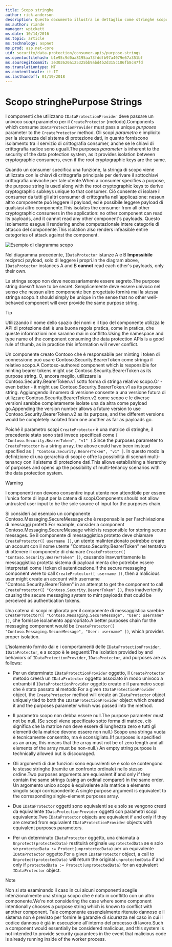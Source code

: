 ```yaml
---
title: Scopo stringhe
author: rick-anderson
description: Questo documento illustra in dettaglio come stringhe scopo vengono utilizzate nelle API di protezione dati ASP.NET Core.
ms.author: riande
manager: wpickett
ms.date: 10/14/2016
ms.topic: article
ms.technology: aspnet
ms.prod: asp.net-core
uid: security/data-protection/consumer-apis/purpose-strings
ms.openlocfilehash: b1e95c9d0aa8195aa73fddfb97a4079e67a351bf
ms.sourcegitcommit: 3e303620a125325bb9abd4b2d315c106fb8c47fd
ms.translationtype: MT
ms.contentlocale: it-IT
ms.lasthandoff: 01/19/2018
---
```

# <a name="purpose-strings"></a><span data-ttu-id="73f45-103">Scopo stringhe</span><span class="sxs-lookup"><span data-stu-id="73f45-103">Purpose Strings</span></span>

<a name="data-protection-consumer-apis-purposes"></a>

<span data-ttu-id="73f45-104">I componenti che utilizzano `IDataProtectionProvider` deve passare un univoco *scopi* parametro per il `CreateProtector` (metodo).</span><span class="sxs-lookup"><span data-stu-id="73f45-104">Components which consume `IDataProtectionProvider` must pass a unique *purposes* parameter to the `CreateProtector` method.</span></span> <span data-ttu-id="73f45-105">Gli scopi *parametro* è implicito per la sicurezza del sistema di protezione dati, in quanto forniscono isolamento tra il servizio di crittografia consumer, anche se le chiavi di crittografia radice sono uguali.</span><span class="sxs-lookup"><span data-stu-id="73f45-105">The purposes *parameter* is inherent to the security of the data protection system, as it provides isolation between cryptographic consumers, even if the root cryptographic keys are the same.</span></span>

<span data-ttu-id="73f45-106">Quando un consumer specifica una funzione, la stringa di scopo viene utilizzata con le chiavi di crittografia principale per derivare il sottochiavi crittografia univoche per tale utente.</span><span class="sxs-lookup"><span data-stu-id="73f45-106">When a consumer specifies a purpose, the purpose string is used along with the root cryptographic keys to derive cryptographic subkeys unique to that consumer.</span></span> <span data-ttu-id="73f45-107">Ciò consente di isolare il consumer da tutti gli altri consumer di crittografia nell'applicazione: nessun altro componente può leggere il payload, ed è possibile leggere payload di qualsiasi altro componente.</span><span class="sxs-lookup"><span data-stu-id="73f45-107">This isolates the consumer from all other cryptographic consumers in the application: no other component can read its payloads, and it cannot read any other component's payloads.</span></span> <span data-ttu-id="73f45-108">Questo isolamento esegue il rendering anche computazionale intere categorie di attacco del componente.</span><span class="sxs-lookup"><span data-stu-id="73f45-108">This isolation also renders infeasible entire categories of attack against the component.</span></span>

![Esempio di diagramma scopo](purpose-strings/_static/purposes.png)

<span data-ttu-id="73f45-110">Nel diagramma precedente, `IDataProtector` istanze A e B **Impossibile** reciproci payload, solo di leggere i propri.</span><span class="sxs-lookup"><span data-stu-id="73f45-110">In the diagram above, `IDataProtector` instances A and B **cannot** read each other's payloads, only their own.</span></span>

<span data-ttu-id="73f45-111">La stringa scopo non deve necessariamente essere segreto.</span><span class="sxs-lookup"><span data-stu-id="73f45-111">The purpose string doesn't have to be secret.</span></span> <span data-ttu-id="73f45-112">Semplicemente deve essere univoco nel senso che nessun altro componente ben progettato fornirà mai la stessa stringa scopo.</span><span class="sxs-lookup"><span data-stu-id="73f45-112">It should simply be unique in the sense that no other well-behaved component will ever provide the same purpose string.</span></span>

>[!TIP]
> <span data-ttu-id="73f45-113">Utilizzando il nome dello spazio dei nomi e il tipo del componente utilizza le API di protezione dati è una buona regola pratica, come in pratica, che queste informazioni non saranno mai in conflitto.</span><span class="sxs-lookup"><span data-stu-id="73f45-113">Using the namespace and type name of the component consuming the data protection APIs is a good rule of thumb, as in practice this information will never conflict.</span></span>
>
><span data-ttu-id="73f45-114">Un componente creato Contoso che è responsabile per minting i token di connessione può usare Contoso.Security.BearerToken come stringa il relativo scopo.</span><span class="sxs-lookup"><span data-stu-id="73f45-114">A Contoso-authored component which is responsible for minting bearer tokens might use Contoso.Security.BearerToken as its purpose string.</span></span> <span data-ttu-id="73f45-115">O, ancora meglio, utilizzare la Contoso.Security.BearerToken.v1 sotto forma di stringa relativo scopo.</span><span class="sxs-lookup"><span data-stu-id="73f45-115">Or - even better - it might use Contoso.Security.BearerToken.v1 as its purpose string.</span></span> <span data-ttu-id="73f45-116">Aggiungendo il numero di versione consente a una versione futura di utilizzare Contoso.Security.BearerToken.v2 come scopo e le diverse versioni sarebbe completamente isolate una da altra come payload go.</span><span class="sxs-lookup"><span data-stu-id="73f45-116">Appending the version number allows a future version to use Contoso.Security.BearerToken.v2 as its purpose, and the different versions would be completely isolated from one another as far as payloads go.</span></span>

<span data-ttu-id="73f45-117">Poiché il parametro scopi `CreateProtector` è una matrice di stringhe, il precedente stato sono stati invece specificati come `[ "Contoso.Security.BearerToken", "v1" ]`.</span><span class="sxs-lookup"><span data-stu-id="73f45-117">Since the purposes parameter to `CreateProtector` is a string array, the above could have been instead specified as `[ "Contoso.Security.BearerToken", "v1" ]`.</span></span> <span data-ttu-id="73f45-118">In questo modo la definizione di una gerarchia di scopi e offre la possibilità di scenari multi-tenancy con il sistema di protezione dati.</span><span class="sxs-lookup"><span data-stu-id="73f45-118">This allows establishing a hierarchy of purposes and opens up the possibility of multi-tenancy scenarios with the data protection system.</span></span>

<a name="data-protection-contoso-purpose"></a>

>[!WARNING]
> <span data-ttu-id="73f45-119">I componenti non devono consentire input utente non attendibile per essere l'unica fonte di input per la catena di scopi.</span><span class="sxs-lookup"><span data-stu-id="73f45-119">Components should not allow untrusted user input to be the sole source of input for the purposes chain.</span></span>
>
><span data-ttu-id="73f45-120">Si consideri ad esempio un componente Contoso.Messaging.SecureMessage che è responsabile per l'archiviazione di messaggi protetti.</span><span class="sxs-lookup"><span data-stu-id="73f45-120">For example, consider a component Contoso.Messaging.SecureMessage which is responsible for storing secure messages.</span></span> <span data-ttu-id="73f45-121">Se il componente di messaggistica protetto deve chiamare `CreateProtector([ username ])`, un utente malintenzionato potrebbe creare un account con il nome utente "Contoso.Security.BearerToken" nel tentativo di ottenere il componente di chiamare `CreateProtector([ "Contoso.Security.BearerToken" ])`, causando inavvertitamente la messaggistica protetta sistema di payload menta che potrebbe essere interpretati come i token di autenticazione.</span><span class="sxs-lookup"><span data-stu-id="73f45-121">If the secure messaging component were to call `CreateProtector([ username ])`, then a malicious user might create an account with username "Contoso.Security.BearerToken" in an attempt to get the component to call `CreateProtector([ "Contoso.Security.BearerToken" ])`, thus inadvertently causing the secure messaging system to mint payloads that could be perceived as authentication tokens.</span></span>
>
><span data-ttu-id="73f45-122">Una catena di scopi migliorata per il componente di messaggistica sarebbe `CreateProtector([ "Contoso.Messaging.SecureMessage", "User: username" ])`, che fornisce isolamento appropriato.</span><span class="sxs-lookup"><span data-stu-id="73f45-122">A better purposes chain for the messaging component would be `CreateProtector([ "Contoso.Messaging.SecureMessage", "User: username" ])`, which provides proper isolation.</span></span>

<span data-ttu-id="73f45-123">L'isolamento fornito dai e i comportamenti delle `IDataProtectionProvider`, `IDataProtector`, e a scopo è le seguenti:</span><span class="sxs-lookup"><span data-stu-id="73f45-123">The isolation provided by and behaviors of `IDataProtectionProvider`, `IDataProtector`, and purposes are as follows:</span></span>

* <span data-ttu-id="73f45-124">Per un determinato `IDataProtectionProvider` oggetto, il `CreateProtector` metodo creerà un `IDataProtector` oggetto associato in modo univoco a entrambi il `IDataProtectionProvider` oggetto creato e il parametro scopi che è stato passato al metodo.</span><span class="sxs-lookup"><span data-stu-id="73f45-124">For a given `IDataProtectionProvider` object, the `CreateProtector` method will create an `IDataProtector` object uniquely tied to both the `IDataProtectionProvider` object which created it and the purposes parameter which was passed into the method.</span></span>

* <span data-ttu-id="73f45-125">Il parametro scopo non debba essere null.</span><span class="sxs-lookup"><span data-stu-id="73f45-125">The purpose parameter must not be null.</span></span> <span data-ttu-id="73f45-126">(Se scopi viene specificato sotto forma di matrice, ciò significa che la matrice non deve essere di lunghezza zero e tutti gli elementi della matrice devono essere non null.) Scopo una stringa vuota è tecnicamente consentito, ma è sconsigliato.</span><span class="sxs-lookup"><span data-stu-id="73f45-126">(If purposes is specified as an array, this means that the array must not be of zero length and all elements of the array must be non-null.) An empty string purpose is technically allowed but is discouraged.</span></span>

* <span data-ttu-id="73f45-127">Gli argomenti di due funzioni sono equivalenti se e solo se contengono le stesse stringhe (tramite un confronto ordinale) nello stesso ordine.</span><span class="sxs-lookup"><span data-stu-id="73f45-127">Two purposes arguments are equivalent if and only if they contain the same strings (using an ordinal comparer) in the same order.</span></span> <span data-ttu-id="73f45-128">Un argomento unico scopo è equivalente alla matrice a elemento singolo scopi corrispondente.</span><span class="sxs-lookup"><span data-stu-id="73f45-128">A single purpose argument is equivalent to the corresponding single-element purposes array.</span></span>

* <span data-ttu-id="73f45-129">Due `IDataProtector` oggetti sono equivalenti se e solo se vengono creati da equivalente `IDataProtectionProvider` oggetti con parametri scopi equivalente.</span><span class="sxs-lookup"><span data-stu-id="73f45-129">Two `IDataProtector` objects are equivalent if and only if they are created from equivalent `IDataProtectionProvider` objects with equivalent purposes parameters.</span></span>

* <span data-ttu-id="73f45-130">Per un determinato `IDataProtector` oggetto, una chiamata a `Unprotect(protectedData)` restituirà originale `unprotectedData` se e solo se `protectedData := Protect(unprotectedData)` per un equivalente `IDataProtector` oggetto.</span><span class="sxs-lookup"><span data-stu-id="73f45-130">For a given `IDataProtector` object, a call to `Unprotect(protectedData)` will return the original `unprotectedData` if and only if `protectedData := Protect(unprotectedData)` for an equivalent `IDataProtector` object.</span></span>

> [!NOTE]
> <span data-ttu-id="73f45-131">Non si sta esaminando il caso in cui alcuni componenti sceglie intenzionalmente una stringa scopo che è noto in conflitto con un altro componente.</span><span class="sxs-lookup"><span data-stu-id="73f45-131">We're not considering the case where some component intentionally chooses a purpose string which is known to conflict with another component.</span></span> <span data-ttu-id="73f45-132">Tale componente essenzialmente ritenuto dannoso e il sistema non è previsto per fornire le garanzie di sicurezza nel caso in cui il codice dannoso è già in esecuzione all'interno del processo di lavoro.</span><span class="sxs-lookup"><span data-stu-id="73f45-132">Such a component would essentially be considered malicious, and this system is not intended to provide security guarantees in the event that malicious code is already running inside of the worker process.</span></span>
